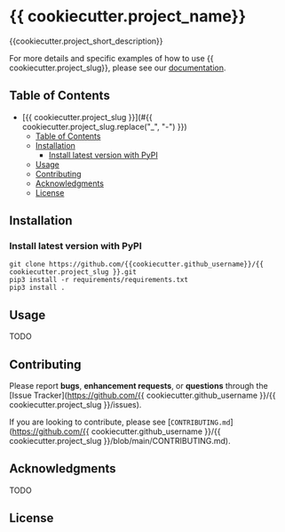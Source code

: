 # {{ cookiecutter.project_name}}

<!-- TODO: Add badges -->
<!-- [![PyPI version](https://badge.fury.io/py/mdlearn.svg)](https://badge.fury.io/py/mdlearn) -->
<!-- [![Documentation Status](https://readthedocs.org/projects/mdlearn/badge/?version=latest)](https://mdlearn.readthedocs.io/en/latest/?badge=latest) -->

{{cookiecutter.project_short_description}}

For more details and specific examples of how to use {{ cookiecutter.project_slug}}, please see our [documentation](https://readthedocs.org/).

## Table of Contents
- [{{ cookiecutter.project_slug }}](#{{ cookiecutter.project_slug.replace("_", "-") }})
  - [Table of Contents](#table-of-contents)
  - [Installation](#installation)
    - [Install latest version with PyPI](#install-latest-version-with-pypi)
  - [Usage](#usage)
  - [Contributing](#contributing)
  - [Acknowledgments](#acknowledgments)
  - [License](#license)

## Installation

### Install latest version with PyPI 

```
git clone https://github.com/{{cookiecutter.github_username}}/{{ cookiecutter.project_slug }}.git
pip3 install -r requirements/requirements.txt
pip3 install .
``` 

## Usage

TODO

## Contributing

Please report **bugs**, **enhancement requests**, or **questions** through the [Issue Tracker](https://github.com/{{ cookiecutter.github_username }}/{{ cookiecutter.project_slug }}/issues).

If you are looking to contribute, please see [`CONTRIBUTING.md`](https://github.com/{{ cookiecutter.github_username }}/{{ cookiecutter.project_slug }}/blob/main/CONTRIBUTING.md).


## Acknowledgments

TODO

## License

<!-- {{ cookiecutter.project_slug }} has a TODO license, as seen in the [LICENSE](https://github.com/ramanathanlab/mdlearn/blob/main/LICENSE) file. -->
